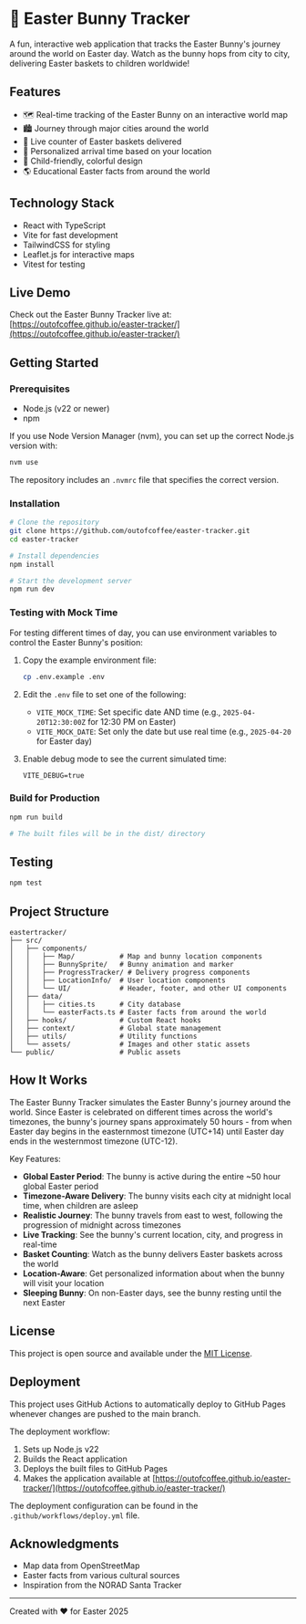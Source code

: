 # 🐰 Easter Bunny Tracker

A fun, interactive web application that tracks the Easter Bunny's journey around the world on Easter day. Watch as the bunny hops from city to city, delivering Easter baskets to children worldwide!

## Features

- 🗺️ Real-time tracking of the Easter Bunny on an interactive world map
- 🏙️ Journey through major cities around the world
- 🧺 Live counter of Easter baskets delivered
- 📍 Personalized arrival time based on your location
- 🎨 Child-friendly, colorful design
- 🌎 Educational Easter facts from around the world

## Technology Stack

- React with TypeScript
- Vite for fast development
- TailwindCSS for styling
- Leaflet.js for interactive maps
- Vitest for testing

## Live Demo

Check out the Easter Bunny Tracker live at: [https://outofcoffee.github.io/easter-tracker/](https://outofcoffee.github.io/easter-tracker/)

## Getting Started

### Prerequisites

- Node.js (v22 or newer)
- npm

If you use Node Version Manager (nvm), you can set up the correct Node.js version with:
```bash
nvm use
```
The repository includes an `.nvmrc` file that specifies the correct version.

### Installation

```bash
# Clone the repository
git clone https://github.com/outofcoffee/easter-tracker.git
cd easter-tracker

# Install dependencies
npm install

# Start the development server
npm run dev
```

### Testing with Mock Time

For testing different times of day, you can use environment variables to control the Easter Bunny's position:

1. Copy the example environment file:
   ```bash
   cp .env.example .env
   ```

2. Edit the `.env` file to set one of the following:
   - `VITE_MOCK_TIME`: Set specific date AND time (e.g., `2025-04-20T12:30:00Z` for 12:30 PM on Easter)
   - `VITE_MOCK_DATE`: Set only the date but use real time (e.g., `2025-04-20` for Easter day)

3. Enable debug mode to see the current simulated time:
   ```
   VITE_DEBUG=true
   ```

### Build for Production

```bash
npm run build

# The built files will be in the dist/ directory
```

## Testing

```bash
npm test
```

## Project Structure

```
eastertracker/
├── src/
│   ├── components/
│   │   ├── Map/           # Map and bunny location components
│   │   ├── BunnySprite/   # Bunny animation and marker
│   │   ├── ProgressTracker/ # Delivery progress components
│   │   ├── LocationInfo/  # User location components
│   │   └── UI/            # Header, footer, and other UI components
│   ├── data/
│   │   ├── cities.ts      # City database
│   │   └── easterFacts.ts # Easter facts from around the world
│   ├── hooks/             # Custom React hooks
│   ├── context/           # Global state management
│   ├── utils/             # Utility functions
│   └── assets/            # Images and other static assets
└── public/                # Public assets
```

## How It Works

The Easter Bunny Tracker simulates the Easter Bunny's journey around the world. Since Easter is celebrated on different times across the world's timezones, the bunny's journey spans approximately 50 hours - from when Easter day begins in the easternmost timezone (UTC+14) until Easter day ends in the westernmost timezone (UTC-12).

Key Features:
- **Global Easter Period**: The bunny is active during the entire ~50 hour global Easter period
- **Timezone-Aware Delivery**: The bunny visits each city at midnight local time, when children are asleep
- **Realistic Journey**: The bunny travels from east to west, following the progression of midnight across timezones
- **Live Tracking**: See the bunny's current location, city, and progress in real-time
- **Basket Counting**: Watch as the bunny delivers Easter baskets across the world
- **Location-Aware**: Get personalized information about when the bunny will visit your location
- **Sleeping Bunny**: On non-Easter days, see the bunny resting until the next Easter

## License

This project is open source and available under the [MIT License](LICENSE).

## Deployment

This project uses GitHub Actions to automatically deploy to GitHub Pages whenever changes are pushed to the main branch.

The deployment workflow:
1. Sets up Node.js v22
2. Builds the React application
3. Deploys the built files to GitHub Pages
4. Makes the application available at [https://outofcoffee.github.io/easter-tracker/](https://outofcoffee.github.io/easter-tracker/)

The deployment configuration can be found in the `.github/workflows/deploy.yml` file.

## Acknowledgments

- Map data from OpenStreetMap
- Easter facts from various cultural sources
- Inspiration from the NORAD Santa Tracker

---

Created with ❤️ for Easter 2025